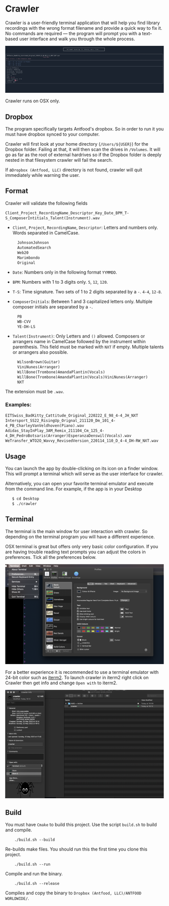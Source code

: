 # Crawler

Crawler is a user-friendly terminal application that will help you find library recordings with the wrong format 
filename and provide a quick way to fix it. No commands are required — the program will prompt you
with a text-based user interface and walk you through the whole process.

![crawler](https://github.com/Antfood/crawler/blob/main/img/crawler.png?raw=true)

Crawler runs on OSX only.

## Dropbox

The program specifically targets Antfood's dropbox. So in order to run it you must have dropbox synced to your computer.

Crawler will first look at your home directory (`/Users/${USER}`) for the Dropbox folder. Failing at that, it will then scan the drives in `/Volumes`. It will go as far as
the root of external hardrives so if the Dropbox folder is deeply nested in that filesystem crawler will fail the search.

If a`Dropbox (Antfood, LLC)` directory is not found, crawler will quit immediately while
warning the user.

## Format

Crawler will validate the following fields

    Client_Project_RecordingName_Descriptor_Key_Date_BPM_T-S_ComposerIntitials_Talent(Instrument).wav

- `Client`, `Project`, `RecordingName`, `Descriptor`: Letters and numbers only. Words separated in CamelCase.

        JohnsonJohnson
        AutomatedSearch
        Web20
        Marimbondo  
        Original

- `Date`: Numbers only in the following format `YYMMDD`.
- `BPM`: Numbers with 1 to 3 digits only. `5`, `12`, `120`.
- `T-S`: Time signature. Two sets of 1 to 2 digits separated by a `-`.  `4-4`, `12-8`.
- `ComposerInitials`: Between 1 and 3 capitalized letters only. Multiple composer initials are separated by a `-`.

        PB
        WB-CVV
        YE-DH-LS
- `Talent(Instrument)`: Only Letters and `()` allowed. Composers or arrangers name in CamelCase followed by the instrument within parenthesis. 
This field must be marked with `NXT` if empty. Multiple talents or arrangers also possible.

        WilsonBrown(Guitar)
        ViniNunes(Arranger)
        WillBone(Trombone)AmandaPlantin(Vocals)
        WillBone(Trombone)AmandaPlantin(Vocals)ViniNunes(Arranger)
        NXT

The extension must be `.wav`.

### Examples:

    EITSwiss_BadKitty_Cattitude_Original_220222_E_98_4-4_JH_NXT
    Intersport_SS22_RisingUp_Orignal_211120_Dm_101_4-4_PB_CharleyVanVeldhoven(Piano).wav
    Adidas_StayInPlay_3AM_Remix_211104_Cm_125_4-4_DH_PedroBotsaris(Arranger)EsperanzaDenswil(Vocals).wav
    WeTransfer_WTO2O_Wavvy_RevisedVersion_220114_110_D_4-4_DH-RW_NXT.wav

## Usage
You can launch the app by double-clicking on its icon on a finder window. This will prompt a terminal
which will serve as the user interface for crawler.

Alternatively, you can open your favorite terminal emulator and execute from the command line. For example, if the 
app is in your Desktop

       $ cd Desktop
       $ ./crawler

## Terminal
The terminal is the main window for user interaction with crawler. 
So depending on the terminal program you will have a different experience. 


OSX terminal is great but offers only very basic color configuration. If you are having
trouble reading text prompts you can adjust the colors in preferences. Tick all the preferences below.

![crawler](https://github.com/Antfood/crawler/blob/main/img/terminal.png?raw=true)

For a better experience it is recommended to use a terminal emulator with 24-bit color such as [iterm2](`https://iterm2.com/`).
To launch crawler in iterm2 right click on Crawler then get info and change `Open with` to iterm2.


![crawler](https://github.com/Antfood/crawler/blob/main/img/iterm2.png?raw=true)


## Build

You must have `Cmake` to build this project. Use the script `build.sh` to build and compile.

        ./build.sh --build 

Re-builds make files. You should run this the first time you clone this project.

        ./build.sh --run 

Compile and run the binary.

        ./build.sh --release

Compiles and copy the binary to `Dropbox (Antfood, LLC)/ANTFOOD WORLDWIDE/`.
